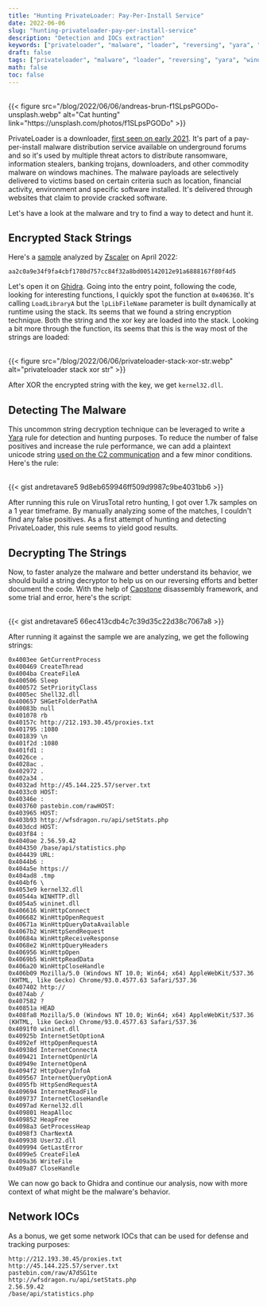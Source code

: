 ```yaml
---
title: "Hunting PrivateLoader: Pay-Per-Install Service"
date: 2022-06-06
slug: "hunting-privateloader-pay-per-install-service"
description: "Detection and IOCs extraction"
keywords: ["privateloader", "malware", "loader", "reversing", "yara", "windows"]
draft: false
tags: ["privateloader", "malware", "loader", "reversing", "yara", "windows"]
math: false
toc: false
---
```

<br />
{{< figure src="/blog/2022/06/06/andreas-brun-f1SLpsPGODo-unsplash.webp" alt="Cat hunting" link="https://unsplash.com/photos/f1SLpsPGODo" >}}

PrivateLoader is a downloader, [first seen on early 2021](https://intel471.com/blog/privateloader-malware). It's part of a pay-per-install malware distribution service available on underground forums and so it's used by multiple threat actors to distribute ransomware, information stealers, banking trojans, downloaders, and other commodity malware on windows machines. The malware payloads are selectively delivered to victims based on certain criteria such as location, financial activity, environment and specific software installed. It's delivered through websites that claim to provide cracked software.

Let's have a look at the malware and try to find a way to detect and hunt it.

## Encrypted Stack Strings

Here's a [sample](https://tria.ge/220430-z8fbmaagb9) analyzed by [Zscaler](https://www.zscaler.com/blogs/security-research/peeking-privateloader) on April 2022: 

```
aa2c0a9e34f9fa4cbf1780d757cc84f32a8bd005142012e91a6888167f80f4d5
```

Let's open it on [Ghidra](https://ghidra-sre.org/). Going into the entry point, following the code, looking for interesting functions, I quickly spot the function at `0x406360`. It's calling `LoadLibraryA` but the `lpLibFileName` parameter is built dynamically at runtime using the stack. Its seems that we found a string encryption technique. Both the string and the xor key are loaded into the stack. Looking a bit more through the function, its seems that this is the way most of the strings are loaded:

<br />
{{< figure src="/blog/2022/06/06/privateloader-stack-xor-str.webp" alt="privateloader stack xor str" >}}

After XOR the encrypted string with the key, we get `kernel32.dll`.

## Detecting The Malware

This uncommon string decryption technique can be leveraged to write a [Yara](https://github.com/VirusTotal/yara) rule for detection and hunting purposes. To reduce the number of false positives and increase the rule performance, we can add a plaintext unicode string [used on the C2 communication](https://www.zscaler.com/blogs/security-research/peeking-privateloader) and a few minor conditions. Here's the rule: 

<br />
{{< gist andretavare5 9d8eb659946ff509d9987c9be4031bb6 >}}

After running this rule on VirusTotal retro hunting, I got over 1.7k samples on a 1 year timeframe. By manually analyzing some of the matches, I couldn't find any false positives. As a first attempt of hunting and detecting PrivateLoader, this rule seems to yield good results.

## Decrypting The Strings

Now, to faster analyze the malware and better understand its behavior, we should build a string decryptor to help us on our reversing efforts and better document the code. With the help of [Capstone](https://www.capstone-engine.org/) disassembly framework, and some trial and error, here's the script:

<br />
{{< gist andretavare5 66ec413cdb4c7c39d35c22d38c7067a8 >}}

After running it against the sample we are analyzing, we get the following strings:

```
0x4003ee GetCurrentProcess
0x400469 CreateThread
0x4004ba CreateFileA
0x400506 Sleep
0x400572 SetPriorityClass
0x4005ec Shell32.dll
0x400657 SHGetFolderPathA
0x40083b null
0x401078 rb
0x40157c http://212.193.30.45/proxies.txt
0x401795 :1080
0x401839 \n
0x401f2d :1080
0x401fd1 :
0x4026ce .
0x4028ac .
0x402972 .
0x402a34 .
0x4032ad http://45.144.225.57/server.txt
0x4033c0 HOST:
0x40346e :
0x403760 pastebin.com/rawHOST:
0x403965 HOST:
0x403b93 http://wfsdragon.ru/api/setStats.php
0x403dcd HOST:
0x403f84 :
0x4040ae 2.56.59.42
0x404350 /base/api/statistics.php
0x404439 URL:
0x4044b6 :
0x404a5e https://
0x404ad8 .tmp
0x404bf6 \
0x4053e9 kernel32.dll
0x40544a WINHTTP.dll
0x4054a5 wininet.dll
0x406616 WinHttpConnect
0x406682 WinHttpOpenRequest
0x40671a WinHttpQueryDataAvailable
0x4067b2 WinHttpSendRequest
0x40684a WinHttpReceiveResponse
0x4068e2 WinHttpQueryHeaders
0x406956 WinHttpOpen
0x4069b5 WinHttpReadData
0x406a20 WinHttpCloseHandle
0x406b09 Mozilla/5.0 (Windows NT 10.0; Win64; x64) AppleWebKit/537.36 (KHTML, like Gecko) Chrome/93.0.4577.63 Safari/537.36
0x407402 http://
0x4074ab /
0x407582 ?
0x40851a HEAD
0x408fa8 Mozilla/5.0 (Windows NT 10.0; Win64; x64) AppleWebKit/537.36 (KHTML, like Gecko) Chrome/93.0.4577.63 Safari/537.36
0x4091f0 wininet.dll
0x40925b InternetSetOptionA
0x4092ef HttpOpenRequestA
0x40938d InternetConnectA
0x409421 InternetOpenUrlA
0x40949e InternetOpenA
0x4094f2 HttpQueryInfoA
0x409567 InternetQueryOptionA
0x4095fb HttpSendRequestA
0x409694 InternetReadFile
0x409737 InternetCloseHandle
0x4097ad Kernel32.dll
0x409801 HeapAlloc
0x409852 HeapFree
0x4098a3 GetProcessHeap
0x4098f3 CharNextA
0x409938 User32.dll
0x409994 GetLastError
0x4099e5 CreateFileA
0x409a36 WriteFile
0x409a87 CloseHandle
``` 

We can now go back to Ghidra and continue our analysis, now with more context of what might be the malware's behavior. 

## Network IOCs

As a bonus, we get some network IOCs that can be used for defense and tracking purposes:

```
http://212.193.30.45/proxies.txt
http://45.144.225.57/server.txt
pastebin.com/raw/A7dSG1te
http://wfsdragon.ru/api/setStats.php
2.56.59.42
/base/api/statistics.php
```


